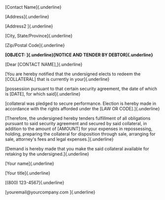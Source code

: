 [Contact Name]{.underline}

[Address]{.underline}

[Address2 ]{.underline}

[City, State/Province]{.underline}

[Zip/Postal Code]{.underline}

**[OBJECT: ]{.underline}[NOTICE AND TENDER BY DEBTOR]{.underline}**

[Dear \[CONTACT NAME\],]{.underline}

[You are hereby notified that the undersigned elects to redeem the
\[COLLATERAL\] that is currently in your]{.underline}

[possession pursuant to that certain security agreement, the date of
which is \[DATE\], for which said]{.underline}

[collateral was pledged to secure performance. Election is hereby made
in accordance with the rights afforded under the \[LAW OR
CODE\].]{.underline}

[Therefore, the undersigned hereby tenders fulfillment of all
obligations pursuant to said security agreement and secured by said
collateral, in addition to the amount of \[AMOUNT\] for your expenses in
repossessing, holding, preparing the collateral for disposition through
sale, arranging for sale, attorney\'s fees and legal
expenses.]{.underline}

[Demand is hereby made that you make the said collateral available for
retaking by the undersigned.]{.underline}

[Your name]{.underline}

[Your title]{.underline}

[(800) 123-4567]{.underline}

[youremail\@yourcompany.com ]{.underline}
